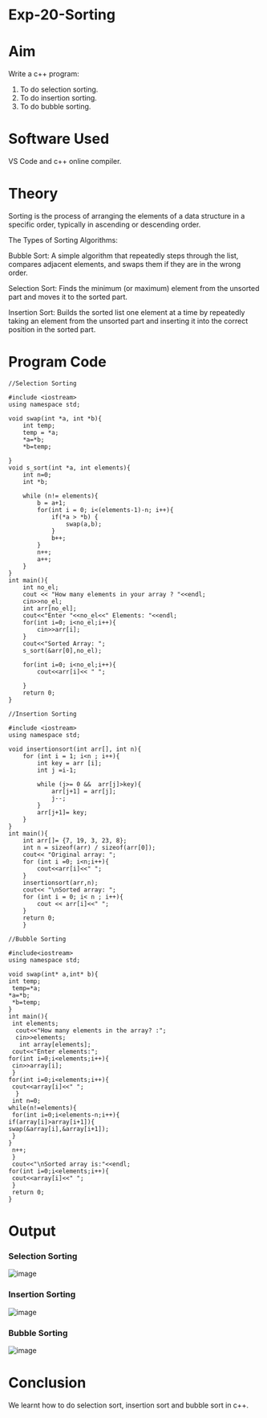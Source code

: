# Exp-20-Sorting
# Aim
Write a c++ program:
1. To do selection sorting.
2. To do insertion sorting.
3. To do bubble sorting.
# Software Used
VS Code and c++ online compiler.
# Theory
Sorting is the process of arranging the elements of a data structure in a specific order, typically in ascending or descending order.

The Types of Sorting Algorithms:

Bubble Sort: A simple algorithm that repeatedly steps through the list, compares adjacent elements, and swaps them if they are in the wrong order.

Selection Sort: Finds the minimum (or maximum) element from the unsorted part and moves it to the sorted part.

Insertion Sort: Builds the sorted list one element at a time by repeatedly taking an element from the unsorted part and inserting it into the correct position in the sorted part.

# Program Code
```
//Selection Sorting

#include <iostream>
using namespace std;

void swap(int *a, int *b){
    int temp;
    temp = *a;
    *a=*b;
    *b=temp;

}
void s_sort(int *a, int elements){
    int n=0;
    int *b;

    while (n!= elements){
        b = a+1; 
        for(int i = 0; i<(elements-1)-n; i++){
            if(*a > *b) {
                swap(a,b);
            }
            b++;
        }
        n++;
        a++;
    }
}
int main(){
    int no_el;
    cout << "How many elements in your array ? "<<endl;
    cin>>no_el;
    int arr[no_el];
    cout<<"Enter "<<no_el<<" Elements: "<<endl;
    for(int i=0; i<no_el;i++){
        cin>>arr[i];
    }
    cout<<"Sorted Array: ";
    s_sort(&arr[0],no_el);

    for(int i=0; i<no_el;i++){
        cout<<arr[i]<< " ";

    }
    return 0;
}
```
```
//Insertion Sorting

#include <iostream>
using namespace std;

void insertionsort(int arr[], int n){
    for (int i = 1; i<n ; i++){
        int key = arr [i];
        int j =i-1;

        while (j>= 0 &&  arr[j]>key){
            arr[j+1] = arr[j];
            j--;
        }
        arr[j+1]= key;
    }
}
int main(){
    int arr[]= {7, 19, 3, 23, 8};
    int n = sizeof(arr) / sizeof(arr[0]);
    cout<< "Original array: ";
    for (int i =0; i<n;i++){
        cout<<arr[i]<<" ";
    }
    insertionsort(arr,n);
    cout<< "\nSorted array: ";
    for (int i = 0; i< n ; i++){
        cout << arr[i]<<" ";
    }
    return 0;
    }
```
```
//Bubble Sorting

#include<iostream>
using namespace std;

void swap(int* a,int* b){
int temp;
 temp=*a;
*a=*b;
 *b=temp;
}
int main(){
 int elements;
  cout<<"How many elements in the array? :";
  cin>>elements;
   int array[elements];
 cout<<"Enter elements:";
for(int i=0;i<elements;i++){
 cin>>array[i];
 }
for(int i=0;i<elements;i++){
 cout<<array[i]<<" ";
  }
 int n=0;
while(n!=elements){
 for(int i=0;i<elements-n;i++){
if(array[i]>array[i+1]){
swap(&array[i],&array[i+1]);
 }
}
 n++;
 }
 cout<<"\nSorted array is:"<<endl;
for(int i=0;i<elements;i++){
 cout<<array[i]<<" ";
 }
 return 0;
}
```

# Output
### Selection Sorting
![image](https://github.com/user-attachments/assets/1cd7c425-3f47-49c2-a647-3af1459f580c)
### Insertion Sorting
![image](https://github.com/user-attachments/assets/0b681a22-85d8-4056-9957-8ceb06b3267d)
### Bubble Sorting
![image](https://github.com/user-attachments/assets/38aa73ba-ebde-416c-80c5-ba810734abbc)

# Conclusion
We learnt how to do selection sort, insertion sort and bubble sort in c++.
